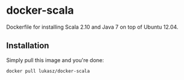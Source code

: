 docker-scala
============

Dockerfile for installing Scala 2.10 and Java 7 on top of Ubuntu 12.04.

## Installation ##

Simply pull this image and you're done:

```docker pull lukasz/docker-scala```
